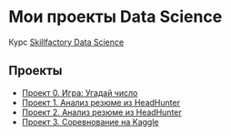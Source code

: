 # Мои проекты Data Science

Курс [Skillfactory Data Science](https://skillfactory.ru/data-scientist-pro)

## Проекты

* [Проект 0. Игра: Угадай число](https://github.com/kurezu/sf_data_science/tree/main/project_0)
* [Проект 1. Анализ резюме из HeadHunter](https://github.com/kurezu/sf_data_science/tree/main/project_1)
* [Проект 2. Анализ резюме из HeadHunter](https://github.com/kurezu/sf_data_science/tree/main/project_2)
* [Проект 3. Соревнование на Kaggle](https://github.com/kurezu/sf_data_science/tree/main/project_3)
